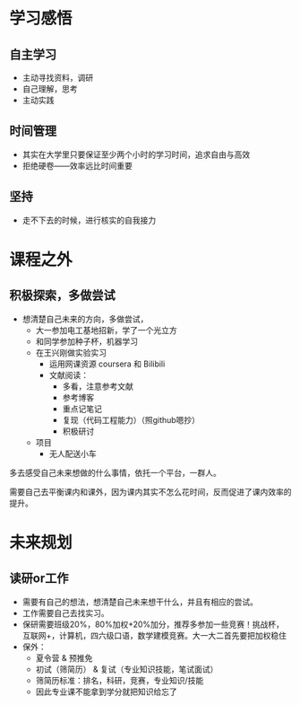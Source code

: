 # 学习感悟

## 自主学习

* 主动寻找资料，调研
* 自己理解，思考
* 主动实践


## 时间管理

* 其实在大学里只要保证至少两个小时的学习时间，追求自由与高效
* 拒绝硬卷——效率远比时间重要

## 坚持
* 走不下去的时候，进行核实的自我接力

# 课程之外

## 积极探索，多做尝试

* 想清楚自己未来的方向，多做尝试，
  * 大一参加电工基地招新，学了一个光立方
  * 和同学参加种子杯，机器学习
  * 在王兴刚做实验实习
    * 运用网课资源 coursera 和 Bilibili
    * 文献阅读：
      * 多看，注意参考文献
      * 参考博客
      * 重点记笔记
      * 复现（代码工程能力）（照github嗯抄）
      * 积极研讨
  * 项目
    * 无人配送小车

多去感受自己未来想做的什么事情，依托一个平台，一群人。

需要自己去平衡课内和课外，因为课内其实不怎么花时间，反而促进了课内效率的提升。

# 未来规划

## 读研or工作
* 需要有自己的想法，想清楚自己未来想干什么，并且有相应的尝试。
* 工作需要自己去找实习。
* 保研需要班级20%，80%加权+20%加分，推荐多参加一些竞赛！挑战杯，互联网+，计算机，四六级口语，数学建模竞赛。大一大二首先要把加权稳住
* 保外：
  * 夏令营 & 预推免
  * 初试（筛简历） & 复试（专业知识技能，笔试面试）
  * 筛简历标准：排名，科研，竞赛，专业知识/技能
  * 因此专业课不能拿到学分就把知识给忘了